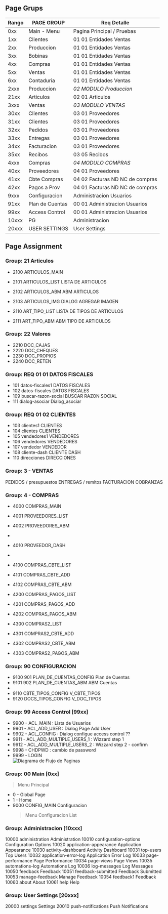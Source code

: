 ## Page Grups

| Rango | PAGE GROUP        | Req   Detalle
|-------|-------------------|--------------------------------
|   0xx | Main - Menu       |       Pagina Principal  / Pruebas 
|  1xx  | Clientes          | 01 01 Entidades Ventas
|  2xx  | Produccion        | 01 01 Entidades Ventas
|  3xx  | Bobinas           | 01 01 Entidades Ventas
|  4xx  | Compras           | 01 01 Entidades Ventas
|  5xx  | Ventas            | 01 01 Entidades Ventas
|  6xx  | Contaduria        | 01 01 Entidades Ventas
|  2xxx | Produccion        | *02 MODULO Produccion* 
|  21xx | Articulos         | 02 01 Articulos                    | fa-package
|  3xxx | Ventas            | *03 MODULO VENTAS*  
|  30xx | Clientes          | 03 01 Proveedores   
|  31xx | Clientes          | 03 01 Proveedores   
|  32xx | Pedidos           | 03 01 Proveedores   
|  33xx | Entregas          | 03 01 Proveedores   
|  34xx | Facturacion       | 03 01 Proveedores   
|  35xx | Recibos           | 03 05 Recibos   
|  4xxx | Compras           | *04 MODULO COMPRAS*  
|  40xx | Proveedores       | 04 01 Proveedores   
|  41xx | Cbte Compras      | 04 02 Facturas ND NC de compras 
|  42xx | Pagos a Prov      | 04 01 Facturas ND NC de compras 
|  9xxx | Configuracion     | Administracion Usuarios      | fa-database-wrench
|  91xx | Plan de Cuentas   | 00 01 Administracion Usuarios
|  99xx | Access Control    | 00 01 Administracion Usuarios
| 10xxx | PG                |       Administracion
| 20xxx | USER SETTINGS     |       User Settings 
         
         
## Page Assignment

### Group: 21 Articulos
- 2100	ARTICULOS_MAIN	
- 2101  ARTICULOS_LIST  LISTA DE ARTICULOS
- 2102	ARTICULOS_ABM	ABM ARTICULOS
- 2103	ARTICULOS_IMG	DIALOG AGREGAR IMAGEN 
 
- 2110	ART_TIPO_LIST	LISTA DE TIPOS DE ARTICULOS
- 2111	ART_TIPO_ABM	ABM TIPO DE ARTICULOS


### Group: 22 Valores
- 2210  DOC_CAJAS
- 2220  DOC_CHEQUES
- 2230  DOC_PROPIOS
- 2240  DOC_RETEN


### Group: REQ 01 01 DATOS FISCALES
- 101	datos-fiscales1	DATOS FISCALES
- 102	datos-fiscales	DATOS FISCALES
- 109	buscar-razon-social	BUSCAR RAZON SOCIAL
- 111	dialog-asociar	Dialog_asociar

### Group: REQ 01 02 CLIENTES
- 103	clientes1	CLIENTES
- 104	clientes	CLIENTES
- 105	vendedores1	VENDEDORES
- 106	vendedores	VENDEDORES
- 107	vendedor	VENDEDOR
- 108	cliente-dash	CLIENTE DASH
- 110	direcciones	DIRECCIONES


### Group: 3 - VENTAS
PEDIDOS / presupuestos
ENTREGAS / remitos 
FACTURACION 
COBRANZAS


### Group: 4 - COMPRAS
- 4000  COMPRAS_MAIN
- 4001  PROVEEDORES_LIST 
- 4002  PROVEEDORES_ABM
- 
- 4010  PROVEEDOR_DASH
- 
- 4100  COMPRAS_CBTE_LIST
- 4101  COMPRAS_CBTE_ADD
- 4102  COMPRAS_CBTE_ABM
 
- 4200  COMPRAS_PAGOS_LIST
- 4201  COMPRAS_PAGOS_ADD
- 4202  COMPRAS_PAGOS_ABM

- 4300  COMPRAS2_LIST
- 4301  COMPRAS2_CBTE_ADD
- 4302  COMPRAS2_CBTE_ABM
- 4303  COMPRAS2_PAGOS_ABM



### Group: 90 CONFIGURACION
- 9100 901	PLAN_DE_CUENTAS_CONFIG 	Plan de Cuentas
- 9101 902	PLAN_DE_CUENTAS_ABM 	ABM Cuentas
- 
- 9110 CBTE_TIPOS_CONFIG    V_CBTE_TIPOS
- 9120 DOCS_TIPOS_CONFIG    V_DOC_TIPOS

### Group: 99 Access Control [99xx] 
- 9900 - ACL_MAIN : Lista de Usuarios
- 9901 - ACL_ADD_USER : Dialog Page Add User
- 9902 - ACL_CONFIG : Dialog configue access control ?? 
- 9911 - ACL_ADD_MULTIPLE_USERS_1 : Wizzard step 1 
- 9912 - ACL_ADD_MULTIPLE_USERS_2 : Wizzard step 2 - confirm
- 9998 - CHDPWD : cambio de password
- 9999 - LOGIN  
![Diagrama de Flujo de Paginas](RQ_ACCESS_CONTROL.png)


### Group: 00 Main [0xx]
> Menu Principal
- 0 - Global Page
- 1 - Home
- 9000 CONFIG_MAIN	Configuracion  
    > Menu Configuracion List



### Group: Administracion [10xxx]
10000	administration	Administration
10010	configuration-options	Configuration Options
10020	application-appearance	Application Appearance
10030	activity-dashboard	Activity Dashboard
10031	top-users	Top Users
10032	application-error-log	Application Error Log
10033	page-performance	Page Performance
10034	page-views	Page Views
10035	automations-log	Automations Log
10036	log-messages	Log Messages
10050	feedback	Feedback
10051	feedback-submitted	Feedback Submitted
10053	manage-feedback	Manage Feedback
10054	feedback1	Feedback
10060	about	About
10061	help	Help

### Group: User Settings [20xxx]
20000	settings	Settings
20010	push-notifications	Push Notifications
